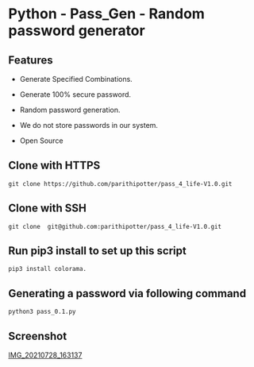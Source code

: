 # Python - Pass_Gen - Random password generator 

## Features

* Generate Specified Combinations.

* Generate 100% secure password.

* Random password generation.

* We do not store passwords in our system.

* Open Source

## Clone with HTTPS
```
git clone https://github.com/parithipotter/pass_4_life-V1.0.git
```

## Clone with SSH
```
git clone  git@github.com:parithipotter/pass_4_life-V1.0.git
```

## Run pip3 install to set up this script
```
pip3 install colorama.
```

## Generating a password via following command
```
python3 pass_0.1.py
```
## Screenshot
[IMG_20210728_163137](https://user-images.githubusercontent.com/55909054/127747186-33a35a0e-7a17-4586-8a83-2160cd89203f.jpg)


